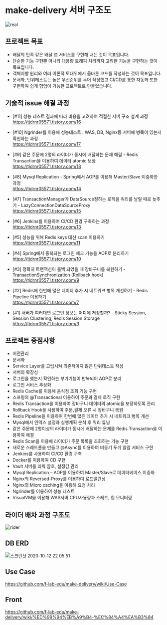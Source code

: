 # make-delivery 서버 구조도
![real](https://user-images.githubusercontent.com/34911552/102442304-772a4480-4067-11eb-839f-2d986933cde6.png)



## 프로젝트 목표
* 배달의 민족 같은 배달 앱 서비스를 구현해 내는 것이 목표입니다.
* 단순한 기능 구현뿐 아니라 대용량 트래픽 처리까지 고려한 기능을 구현하는 것이 목표입니다.
* 객체지향 원리와 여러 이론적 토대위에서 올바른 코드를 작성하는 것이 목표입니다.
* 문서화, 단위테스트는 높은 우선순위를 두어 작성했고 CI/CD를 통한 자동화 또한 구현하여 쉽게 협업이 가능한 프로젝트로 만들었습니다.

## 기술적 issue 해결 과정

* [#11] 성능 테스트 결과에 따라 비용을 고려하여 적절한 서버 구조 설계 과정  
https://tjdrnr05571.tistory.com/16

* [#10] Ngrinder를 이용해 성능테스트 : WAS, DB, Nginx등 서버에 병목이 있는지 확인하는 과정  
https://tjdrnr05571.tistory.com/17

* [#9] 같은 주문에 2명의 라이더가 동시에 배달하는 문제 해결 - Redis Transaction을 이용하여 데이터 atomic 보장  
https://tjdrnr05571.tistory.com/18

* [#8] Mysql Replication - Spring에서 AOP를 이용해 Master/Slave 이중화한 과정  
https://tjdrnr05571.tistory.com/14

* [#7] TransactionManager가 DataSource정하는 로직을 쿼리를 날릴 때로 늦추기 - LazyConnectionDataSourceProxy  
https://tjdrnr05571.tistory.com/15

* [#6] Jenkins를 이용하여 CI/CD 환경 구축하는 과정  
https://tjdrnr05571.tistory.com/13

* [#5] 성능을 위해 Redis keys 대신 scan 이용하기  
https://tjdrnr05571.tistory.com/11

* [#4] Spring에서 중복되는 로그인 체크 기능을 AOP로 분리하기  
https://tjdrnr05571.tistory.com/10

* [#3] 정확히 트랜잭션이 롤백 되었을 때 장바구니를 복원하기 - TransactionSynchronization (Rollback hook)  
https://tjdrnr05571.tistory.com/9

* [#2] Redis에 한번에 많은 데이터 추가 시 네트워크 병목 개선하기 - Redis Pipeline 이용하기  
https://tjdrnr05571.tistory.com/7

* [#1] 서버가 여러대면 로그인 정보는 어디에 저장할까? - Sticky Session, Session Clustering, Redis Session Storage  
https://tjdrnr05571.tistory.com/3

## 프로젝트 중점사항
* 버전관리
* 문서화
* Service Layer를 고립시켜 의존적이지 않은 단위테스트 작성
* 서버의 확장성
* 로그인을 했는지 확인하는 부가기능이 반복되어 AOP로 분리
* 로그인 서비스 추상화
* Redis Cache를 이용해 음식점 조회 기능 구현
* 스프링의 @Transactional 이용하여 주문과 결제 로직 구현
* Redis Transaction을 이용하여 장바구니 데이터의 atomic을 보장하도록 관리
* Rollback Hook을 사용하여 주문,결제 오류 시 장바구니 복원
* Redis Pipeline을 이용하여 한번에 많은 데이터 추가 시 네트워크 병목 개선
* Mysql에서 인덱스 설정과 실행계획 분석 후 쿼리 튜닝
* 같은 주문에 2명이상의 라이더가 동시에 배달하는 문제를 Redis Transaction을 이용하여 해결
* Redis Scan을 이용해 라이더가 주문 목록을 조회하는 기능 구현 
* 새로운 스레드풀을 만들고 @Async를 이용하여 비동기 푸쉬 알람 서비스 구현
* Jenkins를 사용하여 CI/CD 환경 구축
* Docker를 이용하여 CD 구현
* Vault 서버를 띄워 암호, 설정값 관리
* Mysql Replication – AOP를 이용하여 Master/Slave로 데이터베이스 이중화
* Nginx의 Reversed-Proxy를 이용하여 로드밸런싱
* Nginx의 Micro caching을 이용해 요청 처리
* Ngrinder를 이용하여 성능 테스트
* VisualVM을 이용해 WAS서버 CPU사용량과 스레드, 힙 모니터링


## 라이더 배차 과정 구조도
![rider](https://user-images.githubusercontent.com/34911552/102442827-a55c5400-4068-11eb-93ab-705ae21e927e.png)

## DB ERD
![스크린샷 2020-10-12 22 05 51](https://user-images.githubusercontent.com/34911552/95750006-74ae1600-0cd7-11eb-8e10-2f16de2bbec4.png)

## Use Case
https://github.com/f-lab-edu/make-delivery/wiki/Use-Case

## Front
https://github.com/f-lab-edu/make-delivery/wiki/%ED%99%94%EB%A9%B4-%EC%84%A4%EA%B3%84
